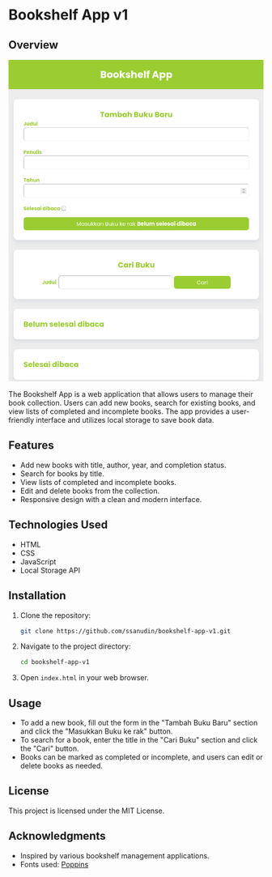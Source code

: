 # Bookshelf App v1

## Overview

![App Preview](images/app-preview.png)

The Bookshelf App is a web application that allows users to manage their book collection. Users can add new books, search for existing books, and view lists of completed and incomplete books. The app provides a user-friendly interface and utilizes local storage to save book data.

## Features

- Add new books with title, author, year, and completion status.
- Search for books by title.
- View lists of completed and incomplete books.
- Edit and delete books from the collection.
- Responsive design with a clean and modern interface.

## Technologies Used

- HTML
- CSS
- JavaScript
- Local Storage API

## Installation

1. Clone the repository:
   ```bash
   git clone https://github.com/ssanudin/bookshelf-app-v1.git
   ```
2. Navigate to the project directory:
   ```bash
   cd bookshelf-app-v1
   ```
3. Open `index.html` in your web browser.

## Usage

- To add a new book, fill out the form in the "Tambah Buku Baru" section and click the "Masukkan Buku ke rak" button.
- To search for a book, enter the title in the "Cari Buku" section and click the "Cari" button.
- Books can be marked as completed or incomplete, and users can edit or delete books as needed.

## License

This project is licensed under the MIT License.

## Acknowledgments

- Inspired by various bookshelf management applications.
- Fonts used: [Poppins](https://fonts.google.com/specimen/Poppins)
